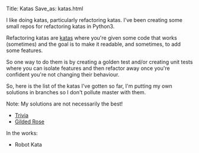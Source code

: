 Title: Katas
Save_as: katas.html

I like doing katas, particularly refactoring katas. I've been creating some
small repos for refactoring katas in Python3.

Refactoring katas are [katas](https://en.wikipedia.org/wiki/Kata_(programming))
where you're given some code that works (sometimes) and the goal is to make it
readable, and sometimes, to add some features.

So one way to do them is by creating a golden test and/or creating unit tests
where you can isolate features and then refactor away once you're confident
you're not changing their behaviour.

So, here is the list of the katas I've gotten so far, I'm putting my own
solutions in branches so I don't pollute master with them.

Note: My solutions are not necessarily the best!

- [Trivia](https://github.com/LuRsT/trivia_kata)
- [Gilded Rose](https://github.com/LuRsT/gilded_rose_kata)

In the works:

- Robot Kata
